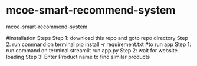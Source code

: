# mcoe-smart-recommend-system
mcoe-smart-recommend-system

#installation Steps
Step 1: download this repo and goto repo directory
Step 2: run command on terminal
        pip install -r requirement.txt
#to run app
Step 1: run command on terminal
        streamlit run app.py
Step 2: wait for website loading
Step 3: Enter Product name to find similar products
